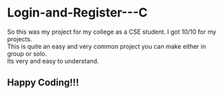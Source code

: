 # Login-and-Register---C

So this was my project for my college as a CSE student. I got 10/10 for my projects.<br>
This is quite an easy and very common project you can make either in group or solo.<br>
Its very and easy to understand.<br>

## Happy Coding!!!
